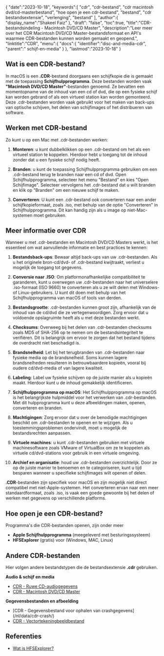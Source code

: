 {
"date":"2023-10-18",
   "keywords":[
"cdr",
"cdr-bestand",
"cdr macintosh dvd/cd-masterbestand",
"hoe open je een cdr-bestand",
"bestand",
"cdr bestandsextensie",
"verlenging",
"bestand"
],
   "author":{
"display_name":"Shakeel Faiz"
},
"draft": "false",
"toc":true,
"title":"CDR-bestandsindeling - Macintosh DVD/CD Master",
   "description":"Leer meer over het CDR Macintosh DVD/CD Master-bestandsformaat en API's waarmee CDR-bestanden kunnen worden gemaakt en geopend.",
"linktitle":"CDR",
   "menu":{
      "docs":{
         "identifier":"disc-and-media-cdr",
"parent":" schijf-en-media"
}
},
"lastmod":"2023-10-18"
}

## Wat is een CDR-bestand?

In macOS is een **.CDR**-bestand doorgaans een schijfkopie die is gemaakt met de toepassing **Schijfhulpprogramma**. Deze bestanden worden vaak **"Macintosh DVD/CD Master"**-bestanden genoemd. Ze bevatten een momentopname van de inhoud van een cd of dvd, die op een fysieke schijf kan worden gebrand of als een virtueel station kan worden gemonteerd. Deze .cdr-bestanden worden vaak gebruikt voor het maken van back-ups van optische schijven, het delen van schijfimages of het distribueren van software.

## Werken met CDR-bestand

Zo kunt u op een Mac met .cdr-bestanden werken:

1. **Monteren**: u kunt dubbelklikken op een .cdr-bestand om het als een virtueel station te koppelen. Hierdoor hebt u toegang tot de inhoud zonder dat u een fysieke schijf nodig heeft.
    












2. **Branden**: u kunt de toepassing Schijfhulpprogramma gebruiken om een .cdr-bestand terug te branden naar een cd of dvd. Open Schijfhulpprogramma, selecteer het menu "Bestand" en kies "Open Schijfimage". Selecteer vervolgens het .cdr-bestand dat u wilt branden en klik op "Branden" om een nieuwe schijf te maken.
    












3. **Converteren**: U kunt een .cdr-bestand ook converteren naar een ander schijfkopieformaat, zoals .iso, met behulp van de optie "Converteren" in Schijfhulpprogramma. Dit kan handig zijn als u image op niet-Mac-systemen moet gebruiken.

## Meer informatie over CDR

Wanneer u met .cdr-bestanden en Macintosh DVD/CD Masters werkt, is het essentieel om wat aanvullende informatie en best practices te kennen:

1. **Bestandsback-ups**: Bewaar altijd back-ups van uw .cdr-bestanden. Als u het originele bron-cd/dvd- of .cdr-bestand kwijtraakt, verliest u mogelijk de toegang tot gegevens.
    












2. **Conversie naar .ISO**: Om platformonafhankelijke compatibiliteit te garanderen, kunt u overwegen uw .cdr-bestanden naar het universelere .iso-formaat (ISO 9660) te converteren als u ze wilt delen met Windows- of Linux-gebruikers. U kunt dit doen met behulp van het Schijfhulpprogramma van macOS of tools van derden.
    












3. **Bestandsgrootte**: .cdr-bestanden kunnen groot zijn, afhankelijk van de inhoud van de cd/dvd die ze vertegenwoordigen. Zorg ervoor dat u voldoende opslagruimte heeft als u met deze bestanden werkt.
    












4. **Checksums**: Overweeg bij het delen van .cdr-bestanden checksums zoals MD5 of SHA-256 op te nemen om de bestandsintegriteit te verifiëren. Dit is belangrijk om ervoor te zorgen dat het bestand tijdens de overdracht niet beschadigd is.
    












5. **Brandsnelheid**: Let bij het terugbranden van .cdr-bestanden naar fysieke media op de brandsnelheid. Soms kunnen lagere brandsnelheden resulteren in betrouwbaardere kopieën, vooral bij oudere cd/dvd-media of van lagere kwaliteit.
    












6. **Labeling**: Label uw fysieke schijven op de juiste manier als u kopieën maakt. Hierdoor kunt u de inhoud gemakkelijk identificeren.
    












7. **Schijfhulpprogramma op macOS**: Het Schijfhulpprogramma op macOS is het belangrijkste hulpmiddel voor het verwerken van .cdr-bestanden. Met dit hulpprogramma kunt u deze afbeeldingen maken, openen, converteren en branden.
    












8. **Machtigingen**: Zorg ervoor dat u over de benodigde machtigingen beschikt om .cdr-bestanden te openen en te wijzigen. Als u toestemmingsproblemen ondervindt, moet u mogelijk de bestandsrechten aanpassen.
    












9. **Virtuele machines**: u kunt .cdr-bestanden gebruiken met virtuele machinesoftware zoals VMware of VirtualBox om ze te koppelen als virtuele cd/dvd-stations voor gebruik in een virtuele omgeving.
    












10. **Archief en organisatie**: houd uw .cdr-bestanden overzichtelijk. Door ze op de juiste manier te benoemen en te categoriseren, kunt u tijd besparen wanneer u specifieke schijfimages wilt openen of delen.
    













**.CDR**-bestanden zijn specifiek voor macOS en zijn mogelijk niet direct compatibel met niet-Apple-systemen. Het converteren ervan naar een meer standaardformaat, zoals .iso, is vaak een goede gewoonte bij het delen of werken met gegevens op verschillende platforms.

## Hoe open je een CDR-bestand?

Programma's die CDR-bestanden openen, zijn onder meer

- **Apple Schijfhulpprogramma** (meegeleverd met besturingssysteem)
- **HFSExplorer** (gratis) voor (Windows, MAC, Linux)

## Andere CDR-bestanden

Hier volgen andere bestandstypen die de bestandsextensie **.cdr** gebruiken.

**Audio & schijf en media**
- [CDR - Ruwe CD-audiogegevens](/nl/audio/cdr/)
- [CDR - Macintosh DVD/CD Master](/nl/disc-and-media/cdr/)

**Gegevensbestanden en afbeelding**
- [CDR - Gegevensbestand voor ophalen van crashgegevens] (/nl/data/cdr-crash/)
- [CDR - Vectortekeningbeeldbestand](/nl/image/cdr/)


## Referenties
* [Wat is HFSExplorer?](https://catacombae.org/hfsexplorer/)

